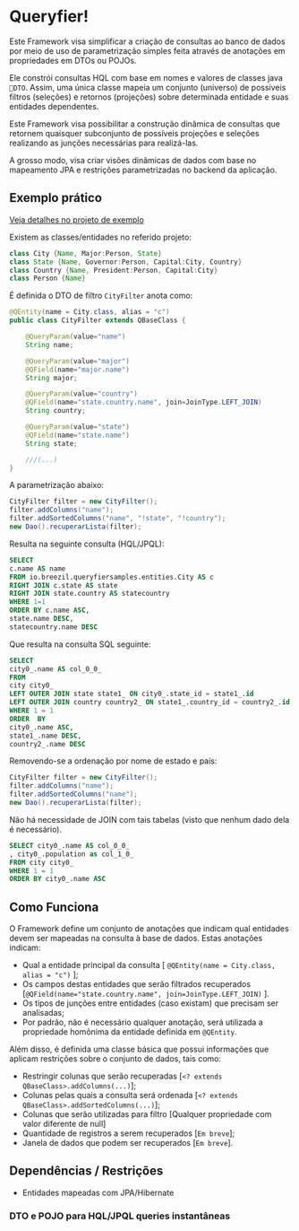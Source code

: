 # Queryfier!

Este Framework visa simplificar a criação de consultas ao banco de dados por meio de uso de parametrização simples feita através de anotações em propriedades em DTOs ou POJOs.

Ele constrói consultas HQL com base em nomes e valores de classes java `DTO`. Assim, uma única classe mapeia um conjunto (universo) de possíveis filtros (seleções) e retornos (projeções) sobre determinada entidade e suas entidades dependentes.

Este Framework visa possibilitar a construção dinâmica de consultas que retornem quaisquer subconjunto de possíveis projeções e seleções realizando as junções necessárias para realizá-las.

A grosso modo, visa criar visões dinâmicas de dados com base no mapeamento JPA e restrições parametrizadas no backend da aplicação.

## Exemplo prático

[Veja detalhes no projeto de exemplo](https://github.com/chicojfp/queryfier-sample)

Existem as classes/entidades no referido projeto:
```java
class City {Name, Major:Person, State}
class State {Name, Governor:Person, Capital:City, Country}
class Country {Name, President:Person, Capital:City}
class Person {Name}
```

É definida o DTO de filtro ``CityFilter`` anota como:
```java
@QEntity(name = City.class, alias = "c")
public class CityFilter extends QBaseClass {

	@QueryParam(value="name")
	String name;

	@QueryParam(value="major")
	@QField(name="major.name")
	String major;

	@QueryParam(value="country")
	@QField(name="state.country.name", join=JoinType.LEFT_JOIN)
	String country;

	@QueryParam(value="state")
	@QField(name="state.name")
	String state;

	///(...)
}
````

A parametrização abaixo:

```java
CityFilter filter = new CityFilter();
filter.addColumns("name");
filter.addSortedColumns("name", "!state", "!country");
new Dao().recuperarLista(filter);
```

Resulta na seguinte consulta (HQL/JPQL):

```sql
SELECT
c.name AS name
FROM io.breezil.queryfiersamples.entities.City AS c
RIGHT JOIN c.state AS state
RIGHT JOIN state.country AS statecountry
WHERE 1=1
ORDER BY c.name ASC,
state.name DESC,
statecountry.name DESC
```

Que resulta na consulta SQL seguinte:

```sql
SELECT
city0_.name AS col_0_0_
FROM
city city0_
LEFT OUTER JOIN state state1_ ON city0_.state_id = state1_.id
LEFT OUTER JOIN country country2_ ON state1_.country_id = country2_.id
WHERE 1 = 1
ORDER  BY
city0_.name ASC,
state1_.name DESC,
country2_.name DESC
```
Removendo-se a ordenação por nome de estado e país:

```java
CityFilter filter = new CityFilter();
filter.addColumns("name");
filter.addSortedColumns("name");
new Dao().recuperarLista(filter);
```

Não há necessidade de JOIN com tais tabelas (visto que nenhum dado dela é necessário).

```sql
SELECT city0_.name AS col_0_0_
, city0_.population as col_1_0_
FROM city city0_
WHERE 1 = 1
ORDER BY city0_.name ASC
```

## Como Funciona

O Framework define um conjunto de anotações que indicam qual entidades devem ser mapeadas na consulta à base de dados.
Estas anotações indicam:
- Qual a entidade principal da consulta [ ```@QEntity(name = City.class, alias = "c")``` ];
- Os campos destas entidades que serão filtrados recuperados [```@QField(name="state.country.name", join=JoinType.LEFT_JOIN)``` ].
- Os tipos de junções entre entidades (caso existam) que precisam ser analisadas;
- Por padrão, não é necessário qualquer anotação, será utilizada a propriedade homônima da entidade definida em ``@QEntity``.

Além disso, é definida uma classe básica que possui informações que aplicam restrições sobre o conjunto de dados, tais como:
- Restringir colunas que serão recuperadas [`` <? extends QBaseClass>.addColumns(...) ``];
- Colunas pelas quais a consulta será ordenada [`` <? extends QBaseClass>.addSortedColumns(...) ``];
- Colunas que serão utilizadas para filtro [Qualquer propriedade com valor diferente de null]
- Quantidade de registros a serem recuperados [`` Em breve ``];
- Janela de dados que podem ser recuperados [`` Em breve ``].



## Dependências / Restrições

 - Entidades mapeadas com JPA/Hibernate

### DTO e POJO para HQL/JPQL queries instantâneas

